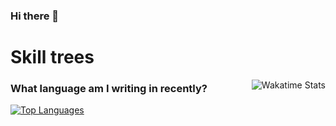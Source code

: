 ### Hi there 👋

<!--START_SECTION:badges-->
<!--END_SECTION:badges-->

# Skill trees

[<img align="right" alt="Wakatime Stats" src="https://github-readme-stats.vercel.app/api/wakatime?username=a20688392&layout=compact&theme=transparent&hide=Perl,Other">](https://wakatime.com/@a20688392)

### What language am I writing in recently?

[<img alt="Top Languages" src="https://github-readme-stats.vercel.app/api/top-langs/?username=a20688392&layout=compact">](https://github.com/anuraghazra/github-readme-stats)
